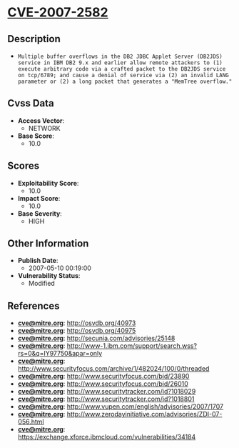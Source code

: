 
# [CVE-2007-2582](https://cve.mitre.org/cgi-bin/cvename.cgi?name=CVE-2007-2582)

## Description

- `Multiple buffer overflows in the DB2 JDBC Applet Server (DB2JDS) service in IBM DB2 9.x and earlier allow remote attackers to (1) execute arbitrary code via a crafted packet to the DB2JDS service on tcp/6789; and cause a denial of service via (2) an invalid LANG parameter or (2) a long packet that generates a "MemTree overflow."`

## Cvss Data

- **Access Vector**:
  - NETWORK
- **Base Score**:
  - 10.0

## Scores

- **Exploitability Score**:
  - 10.0
- **Impact Score**:
  - 10.0
- **Base Severity**:
  - HIGH

## Other Information

- **Publish Date**:
  - 2007-05-10 00:19:00
- **Vulnerability Status**:
  - Modified

## References

- **cve@mitre.org**: http://osvdb.org/40973
- **cve@mitre.org**: http://osvdb.org/40975
- **cve@mitre.org**: http://secunia.com/advisories/25148
- **cve@mitre.org**: http://www-1.ibm.com/support/search.wss?rs=0&q=IY97750&apar=only
- **cve@mitre.org**: http://www.securityfocus.com/archive/1/482024/100/0/threaded
- **cve@mitre.org**: http://www.securityfocus.com/bid/23890
- **cve@mitre.org**: http://www.securityfocus.com/bid/26010
- **cve@mitre.org**: http://www.securitytracker.com/id?1018029
- **cve@mitre.org**: http://www.securitytracker.com/id?1018801
- **cve@mitre.org**: http://www.vupen.com/english/advisories/2007/1707
- **cve@mitre.org**: http://www.zerodayinitiative.com/advisories/ZDI-07-056.html
- **cve@mitre.org**: https://exchange.xforce.ibmcloud.com/vulnerabilities/34184

